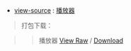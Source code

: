 
- [view-source](https://taoste.github.io/Hello-World/github/QPlayer/index.html) : [播放器](https://taoste.github.io/Hello-World/github/QPlayer/index.html) 

> 打包下载：

>> 播放器 [View Raw](
https://github.com/taoste/Hello-World/blob/master/github/QPlayer/QPlayer-master.zip) / [Download](
https://github.com/taoste/Hello-World/blob/master/github/QPlayer/QPlayer-master.zip?raw=true)


